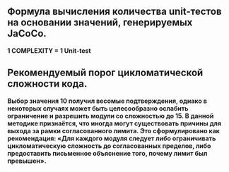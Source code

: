 ## Формулa вычисления количества unit-тестов на основании значений, генерируемых JaCoCo.
**1 COMPLEXITY = 1 Unit-test**
## Рекомендуемый порог цикломатической сложности кода.
**Выбор значения 10 получил весомые подтверждения, однако в некоторых случаях может быть целесообразно ослабить ограничение и разрешить модули со сложностью до 15. В данной методике признаётся, что иногда могут существовать причины для выхода за рамки согласованного лимита. Это сформулировано как рекомендация: «Для каждого модуля следует либо ограничивать цикломатическую сложность до согласованных пределов, либо предоставить письменное объяснение того, почему лимит был превышен».**